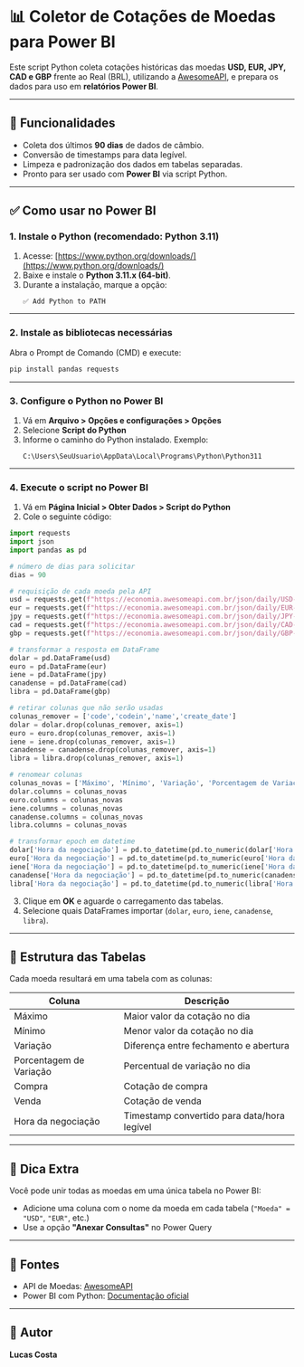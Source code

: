 
# 📊 Coletor de Cotações de Moedas para Power BI

Este script Python coleta cotações históricas das moedas **USD, EUR, JPY, CAD e GBP** frente ao Real (BRL), utilizando a [AwesomeAPI](https://docs.awesomeapi.com.br/api-de-moedas), e prepara os dados para uso em **relatórios Power BI**.

---

## 🚀 Funcionalidades

- Coleta dos últimos **90 dias** de dados de câmbio.
- Conversão de timestamps para data legível.
- Limpeza e padronização dos dados em tabelas separadas.
- Pronto para ser usado com **Power BI** via script Python.

---

## ✅ Como usar no Power BI

### 1. Instale o Python (recomendado: Python 3.11)

1. Acesse: [https://www.python.org/downloads/](https://www.python.org/downloads/)
2. Baixe e instale o **Python 3.11.x (64-bit)**.
3. Durante a instalação, marque a opção:
   ```
   ✅ Add Python to PATH
   ```

---

### 2. Instale as bibliotecas necessárias

Abra o Prompt de Comando (CMD) e execute:

```bash
pip install pandas requests
```

---

### 3. Configure o Python no Power BI

1. Vá em **Arquivo > Opções e configurações > Opções**
2. Selecione **Script do Python**
3. Informe o caminho do Python instalado. Exemplo:
   ```
   C:\Users\SeuUsuario\AppData\Local\Programs\Python\Python311
   ```

---

### 4. Execute o script no Power BI

1. Vá em **Página Inicial > Obter Dados > Script do Python**
2. Cole o seguinte código:

```python
import requests
import json
import pandas as pd

# número de dias para solicitar
dias = 90

# requisição de cada moeda pela API
usd = requests.get(f"https://economia.awesomeapi.com.br/json/daily/USD-BRL/{dias}").json()
eur = requests.get(f"https://economia.awesomeapi.com.br/json/daily/EUR-BRL/{dias}").json()
jpy = requests.get(f"https://economia.awesomeapi.com.br/json/daily/JPY-BRL/{dias}").json()
cad = requests.get(f"https://economia.awesomeapi.com.br/json/daily/CAD-BRL/{dias}").json()
gbp = requests.get(f"https://economia.awesomeapi.com.br/json/daily/GBP-BRL/{dias}").json()

# transformar a resposta em DataFrame
dolar = pd.DataFrame(usd)
euro = pd.DataFrame(eur)
iene = pd.DataFrame(jpy)
canadense = pd.DataFrame(cad)
libra = pd.DataFrame(gbp)

# retirar colunas que não serão usadas
colunas_remover = ['code','codein','name','create_date']
dolar = dolar.drop(colunas_remover, axis=1)
euro = euro.drop(colunas_remover, axis=1)
iene = iene.drop(colunas_remover, axis=1)
canadense = canadense.drop(colunas_remover, axis=1)
libra = libra.drop(colunas_remover, axis=1)

# renomear colunas
colunas_novas = ['Máximo', 'Mínimo', 'Variação', 'Porcentagem de Variação', 'Compra', 'Venda', 'Hora da negociação']
dolar.columns = colunas_novas
euro.columns = colunas_novas
iene.columns = colunas_novas
canadense.columns = colunas_novas
libra.columns = colunas_novas

# transformar epoch em datetime
dolar['Hora da negociação'] = pd.to_datetime(pd.to_numeric(dolar['Hora da negociação']), unit='s')
euro['Hora da negociação'] = pd.to_datetime(pd.to_numeric(euro['Hora da negociação']), unit='s')
iene['Hora da negociação'] = pd.to_datetime(pd.to_numeric(iene['Hora da negociação']), unit='s')
canadense['Hora da negociação'] = pd.to_datetime(pd.to_numeric(canadense['Hora da negociação']), unit='s')
libra['Hora da negociação'] = pd.to_datetime(pd.to_numeric(libra['Hora da negociação']), unit='s')
```

3. Clique em **OK** e aguarde o carregamento das tabelas.
4. Selecione quais DataFrames importar (`dolar`, `euro`, `iene`, `canadense`, `libra`).

---

## 📅 Estrutura das Tabelas

Cada moeda resultará em uma tabela com as colunas:

| Coluna                   | Descrição                                      |
|--------------------------|-----------------------------------------------|
| Máximo                   | Maior valor da cotação no dia                 |
| Mínimo                   | Menor valor da cotação no dia                 |
| Variação                 | Diferença entre fechamento e abertura         |
| Porcentagem de Variação | Percentual de variação no dia                 |
| Compra                   | Cotação de compra                             |
| Venda                    | Cotação de venda                              |
| Hora da negociação       | Timestamp convertido para data/hora legível   |

---

## 🔁 Dica Extra

Você pode unir todas as moedas em uma única tabela no Power BI:

- Adicione uma coluna com o nome da moeda em cada tabela (`"Moeda" = "USD"`, `"EUR"`, etc.)
- Use a opção **"Anexar Consultas"** no Power Query

---

## 📌 Fontes

- API de Moedas: [AwesomeAPI](https://docs.awesomeapi.com.br/api-de-moedas)
- Power BI com Python: [Documentação oficial](https://learn.microsoft.com/pt-br/power-bi/connect-data/desktop-python-scripts)

---

## 🧠 Autor

**Lucas Costa**
